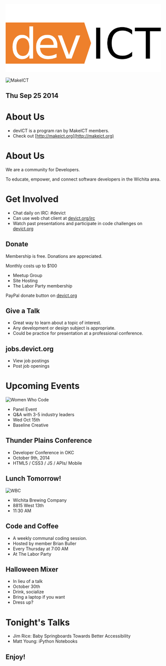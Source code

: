 ![devICT](https://raw.githubusercontent.com/devict/Graphics/master/devict-logo.png)

![MakeICT](http://makeict.org/wp-content/uploads/2013/03/MakeICT-Logo-web.png)
## Thu Sep 25 2014



# About Us
* devICT is a program ran by MakeICT members.
* Check out [http://makeict.org](http://makeict.org)


# About Us
We are a community for Developers.

To educate, empower, and connect software developers in the Wichita area.



# Get Involved
* Chat daily on IRC: #devict
 * Can use web chat client at [devict.org/irc](http://devict.org/irc)
* Watch past presentations and participate in code challenges on [devict.org](http://devict.org)


## Donate
Membership is free. Donations are appreciated.

Monthly costs up to $100

* Meetup Group
* Site Hosting
* The Labor Party membership

PayPal donate button on [devict.org](http://devict.org)


## Give a Talk
* Great way to learn about a topic of interest.
* Any development or design subject is appropriate.
* Could be practice for presentation at a professional conference.


## jobs.devict.org
* View job postings
* Post job openings



# Upcoming Events


<img src="http://photos4.meetupstatic.com/photos/event/3/0/4/0/highres_330252352.jpeg" width="680" height="227" alt="Women Who Code"/>

* Panel Event
 * Q&A with 3-5 industry leaders
* Wed Oct 15th
* Baseline Creative


## Thunder Plains Conference
* Developer Conference in OKC
* October 9th, 2014
* HTML5 / CSS3 / JS / APIs/ Mobile


## Lunch Tomorrow!
<img src="https://lh6.googleusercontent.com/-g5rd-KqQ2VA/VCQxyQhM93I/AAAAAAAAAAA/WSWk0f_lmt0/w940-h235/event_theme.jpg" alt="WBC"/>

* Wichita Brewing Company
* 8815 West 13th
* 11:30 AM


## Code and Coffee
* A weekly communal coding session.
* Hosted by member Brian Buller
* Every Thursday at 7:00 AM
* At The Labor Party


## Halloween Mixer
* In lieu of a talk
* October 30th
* Drink, socialize
* Bring a laptop if you want
* Dress up?



# Tonight's Talks
* Jim Rice: Baby Springboards Towards Better Accessibility
* Matt Young: iPython Notebooks

## Enjoy!
